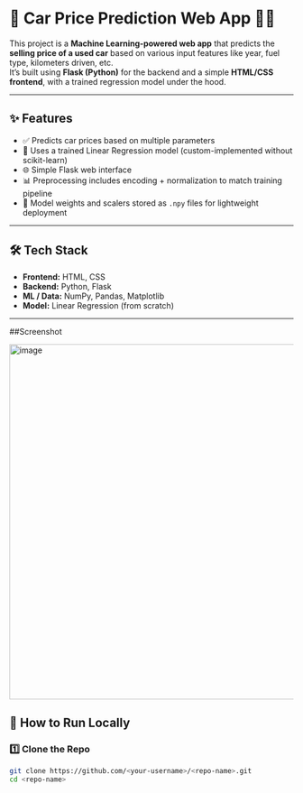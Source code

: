 # 🧠 Car Price Prediction Web App 🚗💸

This project is a **Machine Learning-powered web app** that predicts the **selling price of a used car** based on various input features like year, fuel type, kilometers driven, etc.  
It’s built using **Flask (Python)** for the backend and a simple **HTML/CSS frontend**, with a trained regression model under the hood.

---

## ✨ Features
- ✅ Predicts car prices based on multiple parameters  
- 🧠 Uses a trained Linear Regression model (custom-implemented without scikit-learn)  
- 🌐 Simple Flask web interface  
- 📊 Preprocessing includes encoding + normalization to match training pipeline  
- 💾 Model weights and scalers stored as `.npy` files for lightweight deployment

---

## 🛠️ Tech Stack
- **Frontend:** HTML, CSS  
- **Backend:** Python, Flask  
- **ML / Data:** NumPy, Pandas, Matplotlib  
- **Model:** Linear Regression (from scratch)

---
##Screenshot

<img width="962" height="630" alt="image" src="https://github.com/user-attachments/assets/d75113ec-17ba-4b49-873d-aabd123735e8" />

## 🚀 How to Run Locally

### 1️⃣ Clone the Repo
```bash
git clone https://github.com/<your-username>/<repo-name>.git
cd <repo-name>


